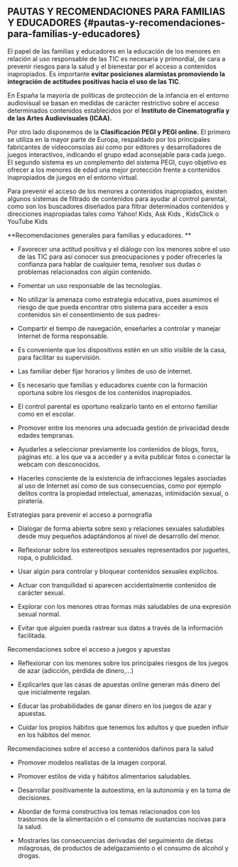 ## PAUTAS Y RECOMENDACIONES PARA FAMILIAS Y EDUCADORES {#pautas-y-recomendaciones-para-familias-y-educadores}

El papel de las familias y educadores en la educación de los menores en relación al uso responsable de las TIC es necesaria y primordial, de cara a prevenir riesgos para la salud y el bienestar por el acceso a contenidos inapropiados. Es importante **evitar posiciones alarmistas promoviendo la integración de actitudes positivas hacia el uso de las TIC**.

En España la mayoría de políticas de protección de la infancia en el entorno audiovisual se basan en medidas de carácter restrictivo sobre el acceso determinados contenidos establecidos por el **Instituto de Cinematografía y de las Artes Audiovisuales (ICAA).**

Por otro lado disponemos de la **Clasificación PEGI y PEGI online.** El primero se utiliza en la mayor parte de Europa, respaldado por los principales fabricantes de videoconsolas así como por editores y desarrolladores de juegos interactivos, indicando el grupo edad aconsejable para cada juego. El segundo sistema es un complemento del sistema PEGI, cuyo objetivo es ofrecer a los menores de edad una mejor protección frente a contenidos inapropiados de juegos en el entorno virtual.

Para prevenir el acceso de los menores a contenidos inapropiados, existen algunos sistemas de filtrado de contenidos para ayudar al control parental, como son los buscadores diseñados para filtrar determinados contenidos y direcciones inapropiadas tales como Yahoo! Kids, Ask Kids , KidsClick o YouTube Kids

**Recomendaciones generales para familias y educadores.
**
*   Favorecer una actitud positiva y el diálogo con los menores sobre el uso de las TIC para así conocer sus preocupaciones y poder ofrecerles la confianza para hablar de cualquier tema, resolver sus dudas o problemas relacionados con algún contenido.

*   Fomentar un uso responsable de las tecnologías.

*   No utilizar la amenaza como estrategia educativa, pues asumimos el riesgo de que pueda encontrar otro sistema para acceder a esos contenidos sin el consentimiento de sus padres-

*   Compartir el tiempo de navegación, enseñarles a controlar y manejar Internet de forma responsable.

*   Es conveniente que los dispositivos estén en un sitio visible de la casa, para facilitar su supervisión.

*   Las familiar deber fijar horarios y límites de uso de internet.

*   Es necesario que familias y educadores cuente con la formación oportuna sobre los riesgos de los contenidos inapropiados.

*   El control parental es oportuno realizarlo tanto en el entorno familiar como en el escolar.

*   Promover entre los menores una adecuada gestión de privacidad desde edades tempranas.

*   Ayudarles a seleccionar previamente los contenidos de blogs, foros, páginas etc. a los que va a acceder y a evita publicar fotos o conectar la webcam con desconocidos.

*   Hacerles consciente de la existencia de infracciones legales asociadas al uso de Internet así como de sus consecuencias, como por ejemplo delitos contra la propiedad intelectual, amenazas, intimidación sexual, o piratería.

Estrategias para prevenir el acceso a pornografía

*   Dialogar de forma abierta sobre sexo y relaciones sexuales saludables desde muy pequeños adaptándonos al nivel de desarrollo del menor.

*   Reflexionar sobre los estereotipos sexuales representados por juguetes, ropa, o publicidad.

*   Usar algún para controlar y bloquear contenidos sexuales explícitos.

*   Actuar con tranquilidad si aparecen accidentalmente contenidos de carácter sexual.

*   Explorar con los menores otras formas más saludables de una expresión sexual normal.

*   Evitar que alguien pueda rastrear sus datos a través de la información facilitada.

Recomendaciones sobre el acceso a juegos y apuestas

*   Reflexionar con los menores sobre los principales riesgos de los juegos de azar (adicción, pérdida de dinero,…)

*   Explicarles que las casas de apuestas online generan más dinero del que inicialmente regalan.

*   Educar las probabilidades de ganar dinero en los juegos de azar y apuestas.

*   Cuidar los propios hábitos que tenemos los adultos y que pueden influir en los hábitos del menor.

Recomendaciones sobre el acceso a contenidos dañinos para la salud

*   Promover modelos realistas de la imagen corporal.

*   Promover estilos de vida y hábitos alimentarios saludables.

*   Desarrollar positivamente la autoestima, en la autonomía y en la toma de decisiones.

*   Abordar de forma constructiva los temas relacionados con los trastornos de la alimentación o el consumo de sustancias nocivas para la salud.

*   Mostrarles las consecuencias derivadas del seguimiento de dietas milagrosas, de productos de adelgazamiento o el consumo de alcohol y drogas.